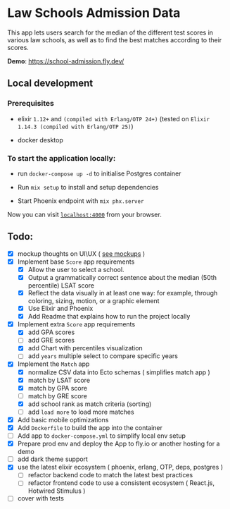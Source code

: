 
# Law Schools Admission Data

This app lets users search for the median of the different test scores in various law schools, as well as to find the best matches according to their scores.

**Demo**: https://school-admission.fly.dev/

## Local development

### Prerequisites

* elixir `1.12+` and `(compiled with Erlang/OTP 24+)` (tested on `Elixir 1.14.3 (compiled with Erlang/OTP 25)`)

* docker desktop

### To start the application locally:

* run `docker-compose up -d` to initialise Postgres container

* Run `mix setup` to install and setup dependencies

* Start Phoenix endpoint with `mix phx.server`

Now you can visit [`localhost:4000`](http://localhost:4000) from your browser.

## Todo:
- [x] mockup thoughts on UI\UX ( [see mockups](./priv/docs/mockups.md) )  
- [x] Implement base `Score` app requirements
	- [x] Allow the user to select a school.
	- [x] Output a grammatically correct sentence about the median (50th percentile) LSAT score
	- [x] Reflect the data visually in at least one way: for example, through coloring, sizing, motion, or a graphic element
	- [x] Use Elixir and Phoenix
	- [x] Add Readme that explains how to run the project locally
- [x] Implement extra `Score` app requirements 
	- [x] add GPA scores
	- [ ] add GRE scores
	- [x] add Chart with percentiles visualization
	- [ ] add `years` multiple select to compare specific years
- [x] Implement the `Match` app
	- [x] normalize CSV data into Ecto schemas ( simplifies match app )
	- [x] match by LSAT score
	- [x] match by GPA score
	- [ ] match by GRE score
	- [x] add school rank as match criteria (sorting)
	- [ ] add `load more` to load more matches
- [x] Add basic mobile optimizations
- [x] Add `Dockerfile` to build the app into the container
- [ ] Add app to `docker-compose.yml` to simplify local env setup
- [x] Prepare prod env and deploy the App to fly.io or another hosting for a demo
- [ ] add dark theme support
- [x] use the latest elixir ecosystem ( phoenix, erlang, OTP, deps, postgres )
	- [ ] refactor backend code to match the latest best practices
	- [ ] refactor frontend code to use a consistent ecosystem ( React.js, Hotwired Stimulus )
- [ ] cover with tests
